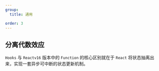 ```yaml
---
group:
  title: 通用

order: 3
---
```


## 分离代数效应

`Hooks` 与 `Reactv16` 版本中的 `Function` 的核心区别就在于 `React` 将状态抽离出来，实现一套异步可中断的状态更新机制。

<code src="./index">
